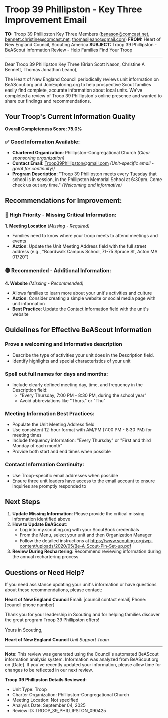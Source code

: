 # Troop 39 Phillipston - Key Three Improvement Email

**TO:** Troop 39 Phillipston Key Three Members (bsnason@comcast.net, bennett.christine@comcast.net, thomasjleano@gmail.com)
**FROM:** Heart of New England Council, Scouting America
**SUBJECT:** Troop 39 Phillipston - BeAScout Information Review - Help Families Find Your Troop

---

Dear Troop 39 Phillipston Key Three (Brian Scott Nason, Christine A Bennett, Thomas Jonathon Leano),

The Heart of New England Council periodically reviews unit information on BeAScout.org and JoinExploring.org to help prospective Scout families easily find complete, accurate information about local units. We've completed a review of Troop 39 Phillipston's online presence and wanted to share our findings and recommendations.

## Your Troop's Current Information Quality

**Overall Completeness Score: 75.0%**

### ✅ **Good Information Available:**
- **Chartered Organization**: Phillipston-Congregational Church *(Clear sponsoring organization)*
- **Contact Email**: Troop39Phillipston@gmail.com *(Unit-specific email - great for continuity!)*
- **Program Description**: "Troop 39 Phillipston meets every Tuesday that school is in session, in the Phillipston Memorial School at 6:30pm. Come check us out any time." *(Welcoming and informative)*

## Recommendations for Improvement:

### 🔴 **High Priority - Missing Critical Information:**

**1. Meeting Location** *(Missing - Required)*
- Families need to know where your troop meets to attend meetings and events
- **Action**: Update the Unit Meeting Address field with the full street address (e.g., "Boardwalk Campus School, 71-75 Spruce St, Acton MA 01720")

### 🟡 **Recommended - Additional Information:**

**4. Website** *(Missing - Recommended)*
- Allows families to learn more about your unit's activities and culture
- **Action**: Consider creating a simple website or social media page with unit information
- **Best Practice**: Update the Contact Information field with the unit's website

## Guidelines for Effective BeAScout Information

### **Prove a welcoming and informative description**
- Describe the type of activities your unit does in the Description field.
- Identify highlights and special characteristics of your unit

### **Spell out full names for days and months:**
- Include clearly defined meeting day, time, and frequency in the Description field:
  - "Every Thursday, 7:00 PM - 8:30 PM, during the school year"
  - Avoid abbreviations like "Thurs." or "Thu"

### **Meeting Information Best Practices:**
- Populate the Unit Meeting Address field
- Use consistent 12-hour format with AM/PM (7:00 PM - 8:30 PM) for meeting times
- Include frequency information: "Every Thursday" or "First and third Monday of each month"
- Provide both start and end times when possible

### **Contact Information Continuity:**
- Use Troop-specific email addresses when possible
- Ensure three unit leaders have access to the email account to ensure inquiries are promptly responded to

## Next Steps

1. **Update Missing Information**: Please provide the critical missing information identified above
2. **How to Update BeAScout**: 
   - Log into my.scouting.org with your ScoutBook credentials
   - From the Menu, select your unit and then Organization Manager
   - Follow the detailed instructions at
     https://www.scouting.org/wp-content/uploads/2020/05/Be-A-Scout-Pin-Set-up.pdf
3. **Review During Rechartering**: Recommend reviewing information during the annual rechartering process

## Questions or Need Help?

If you need assistance updating your unit's information or have questions about these recommendations, please contact:

**Heart of New England Council**
Email: [council contact email]
Phone: [council phone number]

Thank you for your leadership in Scouting and for helping families discover the great program Troop 39 Phillipston offers!

Yours in Scouting,

**Heart of New England Council**
*Unit Support Team*

---

**Note**: This review was generated using the Council's automated BeAScout information analysis system. Information was analyzed from BeAScout.org on [Date]. If you've recently updated your information, please allow time for changes to be reflected in our next review.

**Troop 39 Phillipston Details Reviewed:**
- Unit Type: Troop
- Charter Organization: Phillipston-Congregational Church
- Meeting Location: Not specified
- Analysis Date: September 04, 2025
- Review ID: TROOP_39_PHILLIPSTON_090425